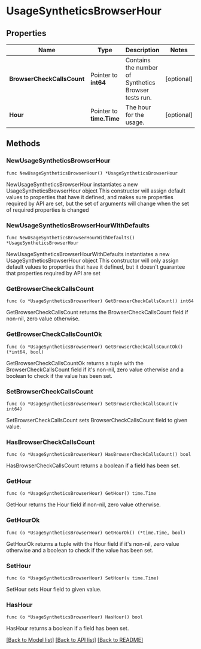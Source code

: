 # UsageSyntheticsBrowserHour

## Properties

Name | Type | Description | Notes
------------ | ------------- | ------------- | -------------
**BrowserCheckCallsCount** | Pointer to **int64** | Contains the number of Synthetics Browser tests run. | [optional] 
**Hour** | Pointer to **time.Time** | The hour for the usage. | [optional] 

## Methods

### NewUsageSyntheticsBrowserHour

`func NewUsageSyntheticsBrowserHour() *UsageSyntheticsBrowserHour`

NewUsageSyntheticsBrowserHour instantiates a new UsageSyntheticsBrowserHour object
This constructor will assign default values to properties that have it defined,
and makes sure properties required by API are set, but the set of arguments
will change when the set of required properties is changed

### NewUsageSyntheticsBrowserHourWithDefaults

`func NewUsageSyntheticsBrowserHourWithDefaults() *UsageSyntheticsBrowserHour`

NewUsageSyntheticsBrowserHourWithDefaults instantiates a new UsageSyntheticsBrowserHour object
This constructor will only assign default values to properties that have it defined,
but it doesn't guarantee that properties required by API are set

### GetBrowserCheckCallsCount

`func (o *UsageSyntheticsBrowserHour) GetBrowserCheckCallsCount() int64`

GetBrowserCheckCallsCount returns the BrowserCheckCallsCount field if non-nil, zero value otherwise.

### GetBrowserCheckCallsCountOk

`func (o *UsageSyntheticsBrowserHour) GetBrowserCheckCallsCountOk() (*int64, bool)`

GetBrowserCheckCallsCountOk returns a tuple with the BrowserCheckCallsCount field if it's non-nil, zero value otherwise
and a boolean to check if the value has been set.

### SetBrowserCheckCallsCount

`func (o *UsageSyntheticsBrowserHour) SetBrowserCheckCallsCount(v int64)`

SetBrowserCheckCallsCount sets BrowserCheckCallsCount field to given value.

### HasBrowserCheckCallsCount

`func (o *UsageSyntheticsBrowserHour) HasBrowserCheckCallsCount() bool`

HasBrowserCheckCallsCount returns a boolean if a field has been set.

### GetHour

`func (o *UsageSyntheticsBrowserHour) GetHour() time.Time`

GetHour returns the Hour field if non-nil, zero value otherwise.

### GetHourOk

`func (o *UsageSyntheticsBrowserHour) GetHourOk() (*time.Time, bool)`

GetHourOk returns a tuple with the Hour field if it's non-nil, zero value otherwise
and a boolean to check if the value has been set.

### SetHour

`func (o *UsageSyntheticsBrowserHour) SetHour(v time.Time)`

SetHour sets Hour field to given value.

### HasHour

`func (o *UsageSyntheticsBrowserHour) HasHour() bool`

HasHour returns a boolean if a field has been set.


[[Back to Model list]](../README.md#documentation-for-models) [[Back to API list]](../README.md#documentation-for-api-endpoints) [[Back to README]](../README.md)


